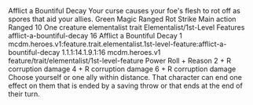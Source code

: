 <ability>
  <name>Afflict a Bountiful Decay</name>
  <flavor>Your curse causes your foe&apos;s flesh to rot off as spores that aid your allies.</flavor>
  <keywords>
    <keyword>Green</keyword>
    <keyword>Magic</keyword>
    <keyword>Ranged</keyword>
    <keyword>Rot</keyword>
    <keyword>Strike</keyword>
  </keywords>
  <type>Main action</type>
  <distance>Ranged 10</distance>
  <target>One creature</target>
  <metadata>
    <class>elementalist</class>
    <feature_type>trait</feature_type>
    <file_dpath>Elementalist/1st-Level Features</file_dpath>
    <item_id>afflict-a-bountiful-decay</item_id>
    <item_index>16</item_index>
    <item_name>Afflict a Bountiful Decay</item_name>
    <level>1</level>
    <scc>mcdm.heroes.v1:feature.trait.elementalist.1st-level-feature:afflict-a-bountiful-decay</scc>
    <scdc>1.1.1:14.1.9.1:16</scdc>
    <source>mcdm.heroes.v1</source>
    <type>feature/trait/elementalist/1st-level-feature</type>
  </metadata>
  <effects>
    <effect type="roll">
      <roll>Power Roll + Reason</roll>
      <t1>2 + R corruption damage</t1>
      <t2>4 + R corruption damage</t2>
      <t3>6 + R corruption damage</t3>
    </effect>
    <effect type="mundane">Choose yourself or one ally within distance. That character can end one effect on them that is ended by a saving throw or that ends at the end of their turn.</effect>
  </effects>
</ability>
